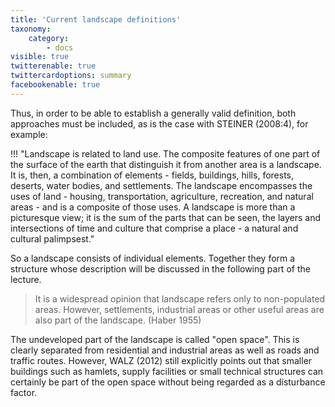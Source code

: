 ```yaml
---
title: 'Current landscape definitions'
taxonomy:
    category:
        - docs
visible: true
twitterenable: true
twittercardoptions: summary
facebookenable: true
---
```


Thus, in order to be able to establish a generally valid definition, both approaches must be included, as is the case with STEINER (2008:4), for example:

!!! "Landscape is related to land use. The composite features of one part of the surface of the earth that distinguish it from another area is a landscape. It is, then, a combination of elements - fields, buildings, hills, forests, deserts, water bodies, and settlements. The landscape encompasses the uses of land - housing, transportation, agriculture, recreation, and natural areas - and is a composite of those uses. A landscape is more than a picturesque view; it is the sum of the parts that can be seen, the layers and intersections of time and culture that comprise a place - a natural and cultural palimpsest."

So a landscape consists of individual elements. Together they form a structure whose description will be discussed in the following part of the lecture.

> It is a widespread opinion that landscape refers only to non-populated areas. However, settlements, industrial areas or other useful areas are also part of the landscape. (Haber 1955)

The undeveloped part of the landscape is called "open space". This is clearly separated from residential and industrial areas as well as roads and traffic routes. However, WALZ (2012) still explicitly points out that smaller buildings such as hamlets, supply facilities or small technical structures can certainly be part of the open space without being regarded as a disturbance factor.
